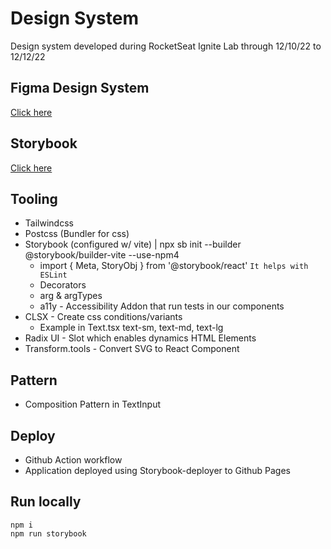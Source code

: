 # Design System

Design system developed during RocketSeat Ignite Lab through 12/10/22 to 12/12/22 

## Figma Design System

[Click here](https://www.figma.com/file/rMrLRISyr9UTfZlwxPwiPG/Ignite-Lab-Design-System?node-id=0%3A1)

## Storybook

[Click here](https://jschallenberger.github.io/Design-System-Storybook/?path=/story/components-heading--default)

## Tooling

- Tailwindcss
- Postcss (Bundler for css)
- Storybook (configured w/ vite) | npx sb init --builder @storybook/builder-vite --use-npm4
    - import { Meta, StoryObj } from '@storybook/react' `It helps with ESLint`
    - Decorators
    - arg & argTypes
    - a11y - Accessibility Addon that run tests in our components
- CLSX - Create css conditions/variants
    - Example in Text.tsx text-sm, text-md, text-lg
- Radix UI - Slot which enables dynamics HTML Elements
- Transform.tools - Convert SVG to React Component


## Pattern

- Composition Pattern in TextInput

## Deploy

- Github Action workflow
- Application deployed using Storybook-deployer to Github Pages

## Run locally

`npm i` <br>
`npm run storybook`
